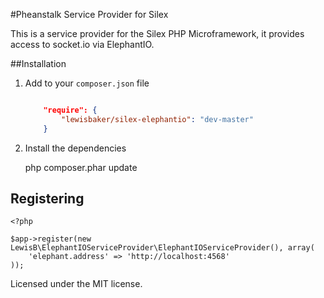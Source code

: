 #Pheanstalk Service Provider for Silex 

This is a service provider for the Silex PHP Microframework, it provides access to socket.io via ElephantIO.

##Installation

1. Add to your `composer.json` file

	``` json
	
		"require": {
			"lewisbaker/silex-elephantio": "dev-master"
		}
	
	```

2. Install the dependencies

	php composer.phar update
	

## Registering

	<?php
	
	$app->register(new LewisB\ElephantIOServiceProvider\ElephantIOServiceProvider(), array(
	    'elephant.address' => 'http://localhost:4568'
	));


Licensed under the MIT license.